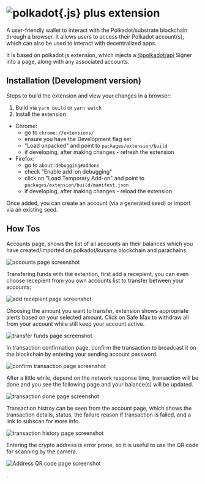 
# ![polkadot{.js} plus extension](docs/logo.jpg)

A user-friendly wallet to interact with the Polkadot/substrate blockchain through a browser. It allows users to access their Polkadot account(s), which can also be used to interact with decentralized apps.

It is based on polkadot js extension, which injects a [@polkadot/api](https://github.com/polkadot-js/api) Signer into a page, along with any associated accounts.

## Installation (Development version)

Steps to build the extension and view your changes in a browser:

1. Build via `yarn build` or `yarn watch`
2. Install the extension
  - Chrome:
    - go to `chrome://extensions/`
    - ensure you have the Development flag set
    - "Load unpacked" and point to `packages/extension/build`
    - if developing, after making changes - refresh the extension
  - Firefox:
    - go to `about:debugging#addons`
    - check "Enable add-on debugging"
    - click on "Load Temporary Add-on" and point to `packages/extension/build/manifest.json`
    - if developing, after making changes - reload the extension


Once added, you can create an account (via a generated seed) or import via an existing seed.

## How Tos

Accounts page, shows the list of all accounts an their balances which you have created/imported on polkadot/kusama blockchain and parachains.

![accounts page screenshot](docs/pjp/accountsPage.PNG)

Transfering funds with the extention, first add a recepient, you can even choose recepient from you own accounts list to transfer between your accounts:

![add recepient page screenshot](docs/pjp/addRecepiet.PNG)

Choosing the amount you want to transfer, extension shows appropriate alerts based on your selected amount. Click on Safe Max to withdraw all from your account while still keep your account active.

![transfer funds page screenshot](docs/pjp/transferFunds.PNG)

In transaction confirmation page, confirm the transaction to broadcast it on the blockchain by entering your sending account password.

![confirm transaction page screenshot](docs/pjp/confirmTransaction.PNG)

After a little while, depend on the network response time, transaction will be done and you see the following page and your balance(s) will be updated.

![transaction done page screenshot](docs/pjp/transactionDone.PNG)

Transaction histroy can be seen from the account page, which shows the transaction details, status, the failure reason  if transaction is failed, and a link to subscan for more info.

![transaction history page screenshot](docs/pjp/transactionHistory.PNG)

Entering the crypto address is error prone, so it is useful to use the QR code for scanning by the camera.

![Address QR code page screenshot](docs/pjp/addressQrCode.PNG)

.
